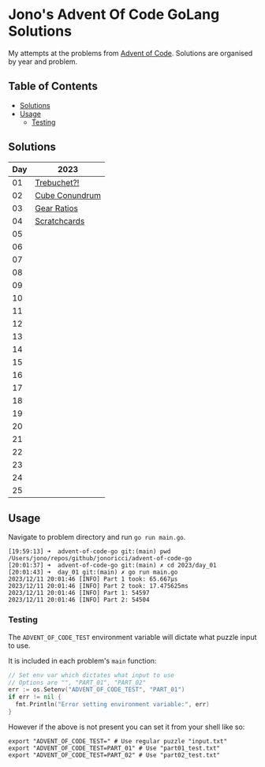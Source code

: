 # Jono's Advent Of Code GoLang Solutions <!-- omit in toc -->

My attempts at the problems from [Advent of Code](https://adventofcode.com/). Solutions are organised by year and problem.

## Table of Contents <!-- omit in toc -->

- [Solutions](#solutions)
- [Usage](#usage)
  - [Testing](#testing)

## Solutions

| Day | 2023 |
|---|---|
| 01 | [Trebuchet?!][23d01] |
| 02 | [Cube Conundrum][23d02] |
| 03 | [Gear Ratios][23d03] |
| 04 | [Scratchcards][23d04] |
| 05 |  |
| 06 |  |
| 07 |  |
| 08 |  |
| 09 |  |
| 10 |  |
| 11 |  |
| 12 |  |
| 13 |  |
| 14 |  |
| 15 |  |
| 16 |  |
| 17 |  |
| 18 |  |
| 19 |  |
| 20 |  |
| 21 |  |
| 22 |  |
| 23 |  |
| 24 |  |
| 25 |  |

## Usage

Navigate to problem directory and run `go run main.go`.

```shell
[19:59:13] ➜  advent-of-code-go git:(main) pwd
/Users/jono/repos/github/jonoricci/advent-of-code-go
[20:01:37] ➜  advent-of-code-go git:(main) ✗ cd 2023/day_01
[20:01:43] ➜  day_01 git:(main) ✗ go run main.go
2023/12/11 20:01:46 [INFO] Part 1 took: 65.667µs
2023/12/11 20:01:46 [INFO] Part 2 took: 17.475625ms
2023/12/11 20:01:46 [INFO] Part 1: 54597
2023/12/11 20:01:46 [INFO] Part 2: 54504
```

### Testing

The `ADVENT_OF_CODE_TEST` environment variable will dictate what puzzle input to use.

It is included in each problem's `main` function:

```go
// Set env var which dictates what input to use
// Options are "", "PART_01", "PART_02"
err := os.Setenv("ADVENT_OF_CODE_TEST", "PART_01")
if err != nil {
  fmt.Println("Error setting environment variable:", err)
}
```

However if the above is not present you can set it from your shell like so:

```shell
export "ADVENT_OF_CODE_TEST=" # Use regular puzzle "input.txt"
export "ADVENT_OF_CODE_TEST=PART_01" # Use "part01_test.txt"
export "ADVENT_OF_CODE_TEST=PART_02" # Use "part02_test.txt"
```

<!-- Links -->

[23d01]: 2023/day_01/
[23d02]: 2023/day_02/
[23d03]: 2023/day_03/
[23d04]: 2023/day_04/
